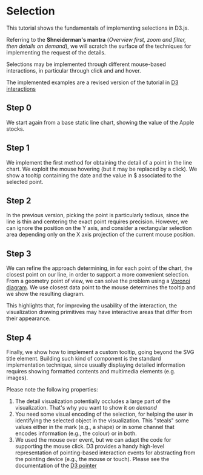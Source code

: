 # Selection

This tutorial shows the fundamentals of implementing
selections in D3.js. 

Referring to the **Shneiderman's mantra** (_Overview first, zoom and filter, then details on demand_), we will scratch the surface of the techniques for implementing the request of the details. 

Selections may be implemented through different mouse-based interactions, in particular through click and and hover. 

The implemented examples are a revised version of the tutorial in [D3 interactions](https://observablehq.com/@d3/learn-d3-interaction?collection=@d3/learn-d3)

## Step 0
We start again from a base static line chart, showing the value of the Apple stocks.

## Step 1
We implement the first method for obtaining the detail of a point in the line chart. We exploit the mouse hovering (but it may be replaced by a click). We show a tooltip containing the date and the value in $ associated to the selected point. 

## Step 2
In the previous version, picking the point is particularly tedious, since the line is thin and centering the exact point requires precision. However, we can ignore the position on
the Y axis, and consider a rectangular selection area depending only on the X axis projection of the current mouse position. 

## Step 3
We can refine the approach determining, in for each point of the chart, the closest point on our line, in order to support a more convenient selection. From a geometry point of view, we can solve the problem using a [Voronoi diagram](https://github.com/d3/d3-delaunay).  We use closest data point to the mouse determines the tooltip and we show the resulting diagram. 

This highlights that, for improving the usability of the interaction, the visualization drawing primitives may have interactive areas that differ from their appearance. 

## Step 4
Finally, we show how to implement a custom tooltip, going beyond the SVG title element.
Building such kind of component is the standard implementation technique, since usually displaying detailed information requires showing formatted contents and multimedia elements (e.g. images).

Please note the following properties:
1. The detail visualization potentially occludes a large part of the visualization. That's why you want to show it _on demand_
2. You need some visual encoding of the selection, for helping the user in identifying the selected object in the visualization. This "steals" some values either in the mark (e.g., a shape) or in some channel that encodes information (e.g., the colour) or in both. 
3. We used the mouse over event, but we can adapt the code for supporting the mouse click. 
D3 provides a handy high-level representation of pointing-based interaction events for abstracting from the pointing device (e.g., the mouse or touch). Please see the documentation of the [D3 pointer](https://github.com/d3/d3-selection/blob/v3.0.0/README.md#pointer)
   


